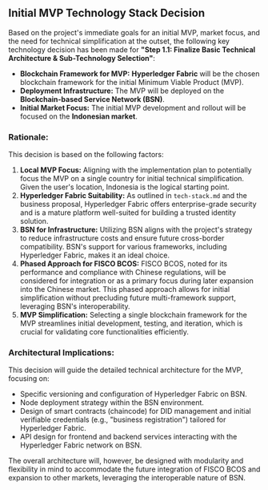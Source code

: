 ## Initial MVP Technology Stack Decision

Based on the project's immediate goals for an initial MVP, market focus, and the need for technical simplification at the outset, the following key technology decision has been made for **"Step 1.1: Finalize Basic Technical Architecture & Sub-Technology Selection"**:

*   **Blockchain Framework for MVP:** **Hyperledger Fabric** will be the chosen blockchain framework for the initial Minimum Viable Product (MVP).
*   **Deployment Infrastructure:** The MVP will be deployed on the **Blockchain-based Service Network (BSN)**.
*   **Initial Market Focus:** The initial MVP development and rollout will be focused on the **Indonesian market**.

### Rationale:

This decision is based on the following factors:
1.  **Local MVP Focus:** Aligning with the implementation plan to potentially focus the MVP on a single country for initial technical simplification. Given the user's location, Indonesia is the logical starting point.
2.  **Hyperledger Fabric Suitability:** As outlined in `tech-stack.md` and the business proposal, Hyperledger Fabric offers enterprise-grade security and is a mature platform well-suited for building a trusted identity solution.
3.  **BSN for Infrastructure:** Utilizing BSN aligns with the project's strategy to reduce infrastructure costs and ensure future cross-border compatibility. BSN's support for various frameworks, including Hyperledger Fabric, makes it an ideal choice.
4.  **Phased Approach for FISCO BCOS:** FISCO BCOS, noted for its performance and compliance with Chinese regulations, will be considered for integration or as a primary focus during later expansion into the Chinese market. This phased approach allows for initial simplification without precluding future multi-framework support, leveraging BSN's interoperability.
5.  **MVP Simplification:** Selecting a single blockchain framework for the MVP streamlines initial development, testing, and iteration, which is crucial for validating core functionalities efficiently.

### Architectural Implications:

This decision will guide the detailed technical architecture for the MVP, focusing on:
*   Specific versioning and configuration of Hyperledger Fabric on BSN.
*   Node deployment strategy within the BSN environment.
*   Design of smart contracts (chaincode) for DID management and initial verifiable credentials (e.g., "business registration") tailored for Hyperledger Fabric.
*   API design for frontend and backend services interacting with the Hyperledger Fabric network on BSN.

The overall architecture will, however, be designed with modularity and flexibility in mind to accommodate the future integration of FISCO BCOS and expansion to other markets, leveraging the interoperable nature of BSN. 